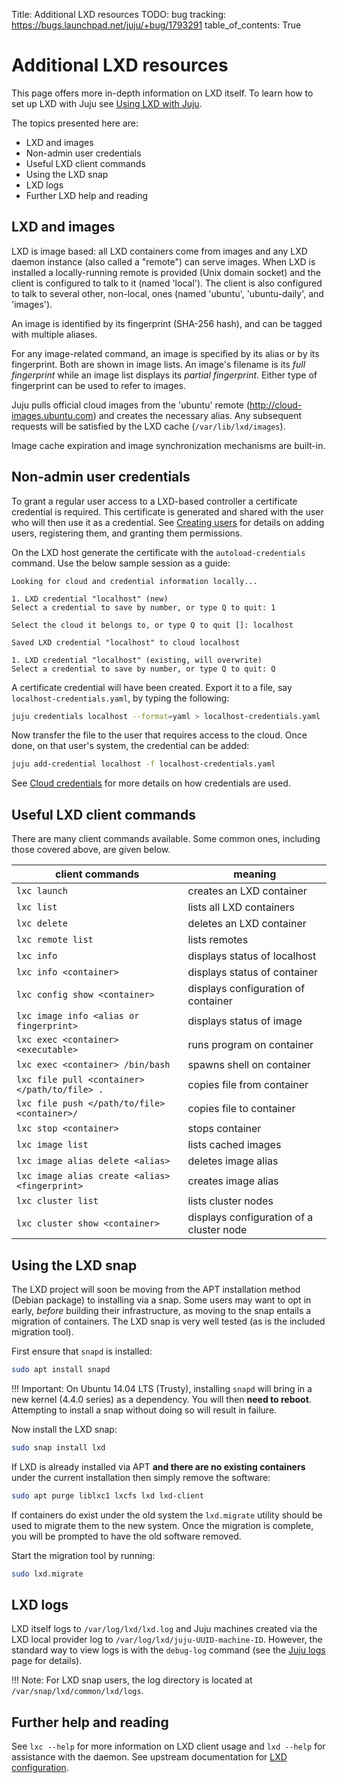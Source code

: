 Title: Additional LXD resources
TODO:  bug tracking: https://bugs.launchpad.net/juju/+bug/1793291
table_of_contents: True

# Additional LXD resources

This page offers more in-depth information on LXD itself. To learn how to set
up LXD with Juju see [Using LXD with Juju][clouds-lxd].

The topics presented here are:

 - LXD and images
 - Non-admin user credentials
 - Useful LXD client commands 
 - Using the LXD snap
 - LXD logs
 - Further LXD help and reading

## LXD and images

LXD is image based: all LXD containers come from images and any LXD daemon
instance (also called a "remote") can serve images. When LXD is installed a
locally-running remote is provided (Unix domain socket) and the client is
configured to talk to it (named 'local'). The client is also configured to talk
to several other, non-local, ones (named 'ubuntu', 'ubuntu-daily', and
'images').

An image is identified by its fingerprint (SHA-256 hash), and can be tagged
with multiple aliases.

For any image-related command, an image is specified by its alias or by its
fingerprint. Both are shown in image lists. An image's filename is its *full
fingerprint* while an image list displays its *partial fingerprint*. Either
type of fingerprint can be used to refer to images.

Juju pulls official cloud images from the 'ubuntu' remote
(http://cloud-images.ubuntu.com) and creates the necessary alias. Any
subsequent requests will be satisfied by the LXD cache (`/var/lib/lxd/images`).

Image cache expiration and image synchronization mechanisms are built-in.

## Non-admin user credentials

To grant a regular user access to a LXD-based controller a certificate
credential is required. This certificate is generated and shared with the user
who will then use it as a credential. See [Creating users][users-creating] for
details on adding users, registering them, and granting them permissions.

On the LXD host generate the certificate with the `autoload-credentials`
command. Use the below sample session as a guide:

```no-highlight
Looking for cloud and credential information locally...

1. LXD credential "localhost" (new)
Select a credential to save by number, or type Q to quit: 1

Select the cloud it belongs to, or type Q to quit []: localhost

Saved LXD credential "localhost" to cloud localhost

1. LXD credential "localhost" (existing, will overwrite)
Select a credential to save by number, or type Q to quit: Q
```

A certificate credential will have been created. Export it to a file, say
`localhost-credentials.yaml`, by typing the following:

```bash
juju credentials localhost --format=yaml > localhost-credentials.yaml
```

Now transfer the file to the user that requires access to the cloud. Once done,
on that user's system, the credential can be added:

```bash
juju add-credential localhost -f localhost-credentials.yaml
```

See [Cloud credentials][credentials] for more details on how credentials are
used. 

## Useful LXD client commands

There are many client commands available. Some common ones, including those
covered above, are given below.

| client commands                               | meaning                            |
|-----------------------------------------------|------------------------------------|
`lxc launch`					| creates an LXD container
`lxc list`	                             	| lists all LXD containers
`lxc delete`					| deletes an LXD container
`lxc remote list`				| lists remotes
`lxc info`					| displays status of localhost
`lxc info <container>`				| displays status of container
`lxc config show <container>`			| displays configuration of container
`lxc image info <alias or fingerprint>`		| displays status of image
`lxc exec <container> <executable>`		| runs program on container
`lxc exec <container> /bin/bash`		| spawns shell on container
`lxc file pull <container></path/to/file> .`	| copies file from container
`lxc file push </path/to/file> <container>/`  	| copies file to container
`lxc stop <container>`				| stops container
`lxc image list`		                | lists cached images
`lxc image alias delete <alias>`		| deletes image alias
`lxc image alias create <alias> <fingerprint>`	| creates image alias
`lxc cluster list`                              | lists cluster nodes
`lxc cluster show <container>`                  | displays configuration of a cluster node

## Using the LXD snap

The LXD project will soon be moving from the APT installation method (Debian
package) to installing via a snap. Some users may want to opt in early,
*before* building their infrastructure, as moving to the snap entails a
migration of containers. The LXD snap is very well tested (as is the included
migration tool).

First ensure that `snapd` is installed:

```bash
sudo apt install snapd
```

!!! Important:
    On Ubuntu 14.04 LTS (Trusty), installing `snapd` will bring in a new kernel
    (4.4.0 series) as a dependency. You will then **need to reboot**.
    Attempting to install a snap without doing so will result in failure.

Now install the LXD snap:

```bash
sudo snap install lxd
```

If LXD is already installed via APT **and there are no existing containers**
under the current installation then simply remove the software:

```bash
sudo apt purge liblxc1 lxcfs lxd lxd-client
```

If containers do exist under the old system the `lxd.migrate` utility should be
used to migrate them to the new system. Once the migration is complete, you
will be prompted to have the old software removed.

Start the migration tool by running:

```bash
sudo lxd.migrate
```

## LXD logs

LXD itself logs to `/var/log/lxd/lxd.log` and Juju machines created via the LXD
local provider log to `/var/log/lxd/juju-UUID-machine-ID`. However, the
standard way to view logs is with the `debug-log` command (see the
[Juju logs][logs] page for details).

!!! Note:
    For LXD snap users, the log directory is located at
    `/var/snap/lxd/common/lxd/logs`.

## Further help and reading

See `lxc --help` for more information on LXD client usage and `lxd --help` for
assistance with the daemon. See upstream documentation for
[LXD configuration][lxd-upstream].


<!-- LINKS -->

[clouds-lxd]: ./clouds-LXD.md
[lxd-upstream]: https://lxd.readthedocs.io/en/latest/configuration/
[lxd-upstream-clustering]: https://lxd.readthedocs.io/en/latest/clustering/
[logs]: ./troubleshooting-logs.md
[credentials]: ./credentials.md
[users-creating]: ./users-creating.md
[deploying-to-specific-machines]: ./charms-deploying-advanced.md#deploying-to-specific-machines

